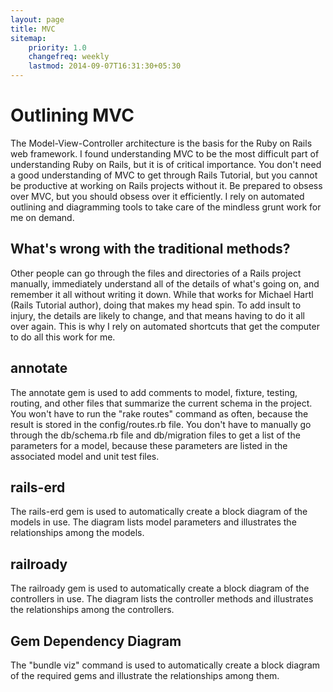 ```yaml
---
layout: page
title: MVC
sitemap:
    priority: 1.0
    changefreq: weekly
    lastmod: 2014-09-07T16:31:30+05:30
---
```

# Outlining MVC

The Model-View-Controller architecture is the basis for the Ruby on Rails web framework. I found understanding MVC to be the most difficult part of understanding Ruby on Rails, but it is of critical importance. You don't need a good understanding of MVC to get through Rails Tutorial, but you cannot be productive at working on Rails projects without it. Be prepared to obsess over MVC, but you should obsess over it efficiently. I rely on automated outlining and diagramming tools to take care of the mindless grunt work for me on demand.

## What's wrong with the traditional methods?
Other people can go through the files and directories of a Rails project manually, immediately understand all of the details of what's going on, and remember it all without writing it down. While that works for Michael Hartl (Rails Tutorial author), doing that makes my head spin. To add insult to injury, the details are likely to change, and that means having to do it all over again. This is why I rely on automated shortcuts that get the computer to do all this work for me.

## annotate
The annotate gem is used to add comments to model, fixture, testing, routing, and other files that summarize the current schema in the project. You won't have to run the "rake routes" command as often, because the result is stored in the config/routes.rb file. You don't have to manually go through the db/schema.rb file and db/migration files to get a list of the parameters for a model, because these parameters are listed in the associated model and unit test files.

## rails-erd
The rails-erd gem is used to automatically create a block diagram of the models in use. The diagram lists model parameters and illustrates the relationships among the models.

## railroady
The railroady gem is used to automatically create a block diagram of the controllers in use. The diagram lists the controller methods and illustrates the relationships among the controllers.

## Gem Dependency Diagram
The "bundle viz" command is used to automatically create a block diagram of the required gems and illustrate the relationships among them.
